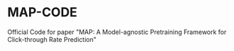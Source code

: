 # MAP-CODE
Official Code for paper "MAP: A Model-agnostic Pretraining Framework for Click-through Rate Prediction"
